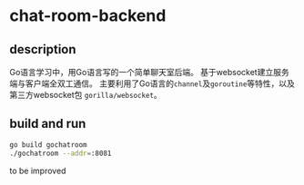 # chat-room-backend

## description

Go语言学习中，用Go语言写的一个简单聊天室后端。
基于websocket建立服务端与客户端全双工通信。
主要利用了Go语言的`channel`及`goroutine`等特性，以及第三方websocket包 `gorilla/websocket`。

## build and run

```bash
go build gochatroom
./gochatroom --addr=:8081
```

to be improved
